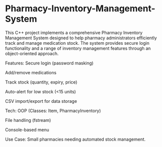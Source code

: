 # Pharmacy-Inventory-Management-System
This C++ project implements a comprehensive Pharmacy Inventory Management System designed to help pharmacy administrators efficiently track and manage medication stock. The system provides secure login functionality and a range of inventory management features through an object-oriented approach.


Features:
Secure login (password masking)

Add/remove medications

Track stock (quantity, expiry, price)

Auto-alert for low stock (<15 units)

CSV import/export for data storage


Tech:
OOP (Classes: Item, PharmacyInventory)

File handling (fstream)

Console-based menu


Use Case:
Small pharmacies needing automated stock management.
